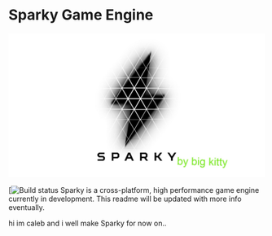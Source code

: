 # Sparky Game Engine

![Sparky](/Resources/Branding/SparkyLogoLight1920x1080.jpg?raw=true "Sparky")

[![Build status](https://ci.appveyor.com/project/bigkitttty/sparky/builds/34101844)
Sparky is a cross-platform, high performance game engine currently in development. This readme will be updated with more info eventually.


hi im caleb and i well make  Sparky for now on..